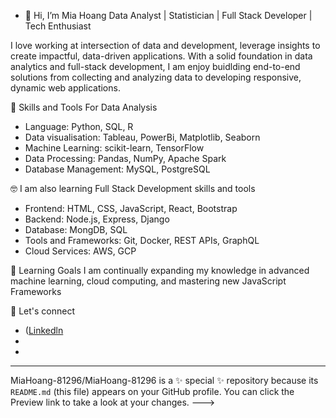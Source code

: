 - 👋 Hi, I’m Mia Hoang 
Data Analyst | Statistician | Full Stack Developer | Tech Enthusiast 

I love working at intersection of data and development, leverage insights to create impactful, data-driven applications. With a solid foundation in data analytics and full-stack development, I am enjoy buidlding 
end-to-end solutions from collecting and analyzing data to developing responsive, dynamic web applications. 

🤖  Skills and Tools 
For Data Analysis 
* Language: Python, SQL, R
* Data visualisation: Tableau, PowerBi, Matplotlib, Seaborn
* Machine Learning: scikit-learn, TensorFlow
* Data Processing: Pandas, NumPy, Apache Spark
* Database Management: MySQL, PostgreSQL

🤓 I am also learning Full Stack Development skills and tools  
* Frontend: HTML, CSS, JavaScript, React, Bootstrap
* Backend: Node.js, Express, Django
* Database: MongDB, SQL
* Tools and Frameworks: Git, Docker, REST APIs, GraphQL
* Cloud Services: AWS, GCP 

🎯 Learning Goals
I am continually expanding my knowledge in advanced machine learning, cloud computing, and mastering new JavaScript Frameworks 

📩 Let's connect 
* ([Linkedln](https://www.linkedin.com/in/mia-hoang/)
*
*
---
MiaHoang-81296/MiaHoang-81296 is a ✨ special ✨ repository because its `README.md` (this file) appears on your GitHub profile.
You can click the Preview link to take a look at your changes.
--->
